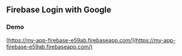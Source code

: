## Firebase Login with Google

### Demo
[https://my-app-firebase-e59ab.firebaseapp.com/](https://my-app-firebase-e59ab.firebaseapp.com/)

